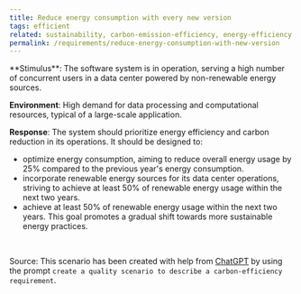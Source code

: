 ```yaml
---
title: Reduce energy consumption with every new version
tags: efficient
related: sustainability, carbon-emission-efficiency, energy-efficiency
permalink: /requirements/reduce-energy-consumption-with-new-version
---
```


<div class="quality-requirement" markdown="1">
**Stimulus**: The software system is in operation, serving a high number of concurrent users in a data center powered by non-renewable energy sources.

**Environment**: High demand for data processing and computational resources, typical of a large-scale application.

**Response**: The system should prioritize energy efficiency and carbon reduction in its operations. 
It should be designed to:

* optimize energy consumption, aiming to reduce overall energy usage by 25% compared to the previous year's energy consumption. 
* incorporate renewable energy sources for its data center operations, striving to achieve at least 50% of renewable energy usage within the next two years.
* achieve at least 50% of renewable energy usage within the next two years. This goal promotes a gradual shift towards more sustainable energy practices.
 

</div><br>


Source: This scenario has been created with help from [ChatGPT](https://chat.openai.com) by using the prompt `create a quality scenario to describe a carbon-efficiency requirement`.



